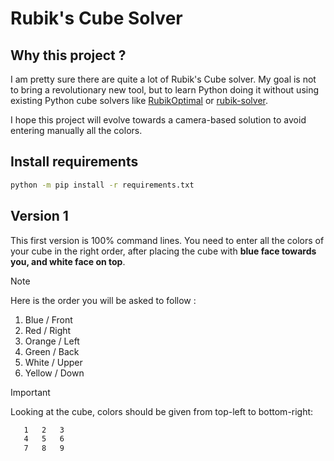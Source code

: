 # Rubik's Cube Solver

## Why this project ?

I am pretty sure there are quite a lot of Rubik's Cube solver. My goal is not to bring a revolutionary new tool, but to learn Python doing it without using existing Python cube solvers like [RubikOptimal](https://pypi.org/project/RubikOptimal/) or [rubik-solver](https://pypi.org/project/rubik-solver/).

I hope this project will evolve towards a camera-based solution to avoid entering manually all the colors.

## Install requirements

```bash
python -m pip install -r requirements.txt
```

## Version 1

This first version is 100% command lines. You need to enter all the colors of your cube in the right order, after placing the cube with **blue face towards you, and white face on top**.

>[!NOTE]
>
>Here is the order you will be asked to follow :
>
>1. Blue / Front
>2. Red / Right
>3. Orange / Left
>4. Green / Back
>5. White / Upper
>6. Yellow / Down

>[!IMPORTANT]
>
>Looking at the cube, colors should be given from top-left to bottom-right:
>
>```txt
>    1   2   3
>    4   5   6
>    7   8   9
>```

